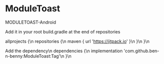 # ModuleToast

MODULETOAST-Android


Add it in your root build.gradle at the end of repositories

allprojects {\n
  repositories {\n
    maven { url 'https://jitpack.io' }\n
  }\n
}\n

Add the dependency\n
  dependencies {\n
    implementation 'com.github.ben-n-benny:ModuleToast:Tag'\n
  }\n

